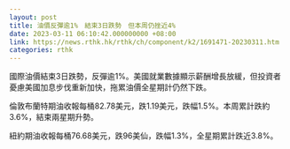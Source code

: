 ```yaml
---
layout: post
title: 油價反彈逾1%　結束3日跌勢　但本周仍挫近4%
date: 2023-03-11 06:10:42.000000000 +08:00
link: https://news.rthk.hk/rthk/ch/component/k2/1691471-20230311.htm
categories: rthk
---
```


國際油價結束3日跌勢，反彈逾1%。美國就業數據顯示薪酬增長放緩，但投資者憂慮美國加息步伐重新加快，拖累油價全星期計仍然下跌。

倫敦布蘭特期油收報每桶82.78美元，跌1.19美元，跌幅1.5%。本周累計跌約3.6%，結束兩星期升勢。

紐約期油收報每桶76.68美元，跌96美仙，跌幅1.3%，全星期累計跌近3.8%。
